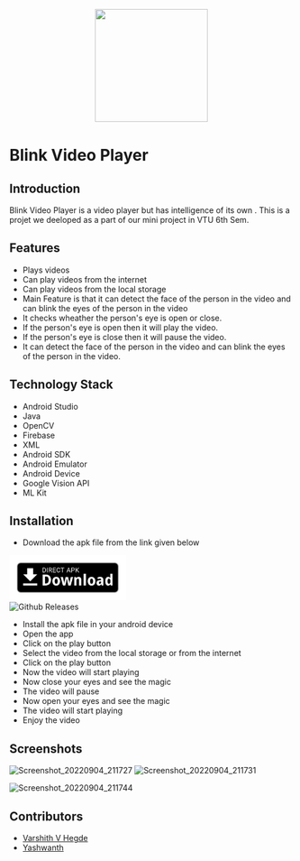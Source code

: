 <p align="center" ><img src="https://user-images.githubusercontent.com/80502833/188321738-c3ab4841-2f90-4d3a-9ee2-b353086cec7d.png" width=200px height=200px /></p>

# Blink Video Player

## Introduction

Blink Video Player is a video player but has intelligence of its own .
This is a projet we deeloped as a part of our mini project in VTU 6th Sem.

## Features

-  Plays videos
-  Can play videos from the internet
-  Can play videos from the local storage
-  Main Feature is that it can detect the face of the person in the video and can blink the eyes of the person in the video
- It checks wheather the person's eye is open or close.
- If the person's eye is open then it will play the video.
- If the person's eye is close then it will pause the video.
- It can detect the face of the person in the video and can blink the eyes of the person in the video.


## Technology Stack

-  Android Studio
-  Java
-  OpenCV
-  Firebase
-  XML
-  Android SDK
-  Android Emulator
-  Android Device
-  Google Vision API
-  ML Kit

## Installation

- Download the apk file from the link given below

[<img src="https://raw.githubusercontent.com/Varshithvhegde/Scan_Me/master/direct-apk-download.png"  alt="Direct apk download" height="80">](https://github.com/Varshithvhegde/Blink_Video_Player/releases/download/v1.2.0/app-debug.apk)  
![Github Releases](https://img.shields.io/github/downloads/Varshithvhegde/Blink_Video_Player/latest/total.svg?style=plastic)

- Install the apk file in your android device
- Open the app
- Click on the play button
- Select the video from the local storage or from the internet
- Click on the play button
- Now the video will start playing
- Now close your eyes and see the magic
- The video will pause
- Now open your eyes and see the magic
- The video will start playing 
- Enjoy the video

## Screenshots
![Screenshot_20220904_211727](https://user-images.githubusercontent.com/80502833/188322214-171e40a3-e8e5-49d3-af22-80ea9d2e60c7.jpg)
![Screenshot_20220904_211731](https://user-images.githubusercontent.com/80502833/188322217-bbb66d3f-4442-4e59-8a51-4bffc0a1fbf0.jpg)

![Screenshot_20220904_211744](https://user-images.githubusercontent.com/80502833/188322218-16f8243c-1a6e-4b50-b73d-5f6ceb871ef2.jpg)


## Contributors

- [Varshith V Hegde](https://github.com/Varshithvhegde)
- [Yashwanth](https://github.com/yashu3701)
